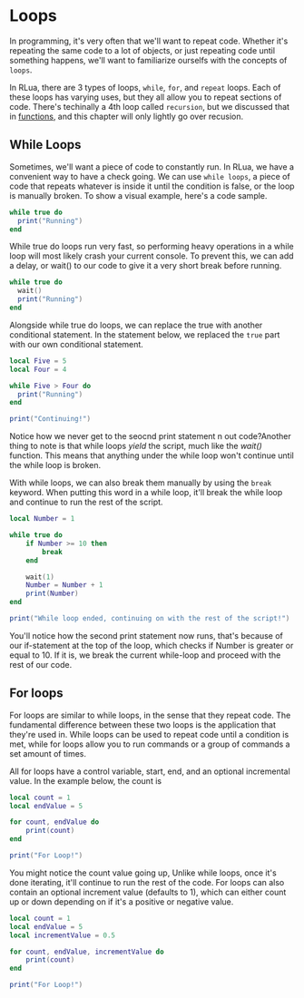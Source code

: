 # Loops

In programming, it's very often that we'll want to repeat code. Whether it's repeating the same code to a lot of objects, or just repeating code until something happens, we'll want to familiarize ourselfs with the concepts of `loops`.

In RLua, there are 3 types of loops, `while`, `for`, and `repeat` loops. Each of these loops has varying uses, but they all allow you to repeat sections of code. There's techinally a 4th loop called `recursion`, but we discussed that in [functions](./chapter_21_Functions.md), and this chapter will only lightly go over recusion.





## While Loops

Sometimes, we'll want a piece of code to constantly run. In RLua, we have a convenient way to have a check going. We can use `while loops`, a piece of code that repeats whatever is inside it until the condition is false, or the loop is manually broken. To show a visual example, here's a code sample. 

```lua
while true do
  print("Running")
end
```

While true do loops run very fast, so performing heavy operations in a while loop will most likely crash your current console. To prevent this, we can add a delay, or wait() to our code to give it a very short break before running. 
```lua
while true do
  wait()
  print("Running")
end
```

Alongside while true do loops, we can replace the true with another conditional statement. In the statement below, we replaced the `true` part with our own conditional statement.

```lua
local Five = 5
local Four = 4

while Five > Four do
  print("Running")
end

print("Continuing!")
```

Notice how we never get to the seocnd print statement n out code?Another thing to note is that while loops *yield* the script, much like the *wait()* function. This means that anything under the while loop won't continue until the while loop is broken. 

With while loops, we can also break them manually by using the `break` keyword. When putting this word in a while loop, it'll break the while loop and continue to run the rest of the script. 

```lua
local Number = 1

while true do 
    if Number >= 10 then
        break
    end

    wait(1)
    Number = Number + 1
    print(Number)
end

print("While loop ended, continuing on with the rest of the script!")
```

You'll notice how the second print statement now runs, that's because of our if-statement at the top of the loop, which checks if Number is greater or equal to 10. If it is, we break the current while-loop and proceed with the rest of our code. 





## For loops

For loops are similar to while loops, in the sense that they repeat code. The fundamental difference between these two loops is the application that they're used in. While loops can be used to repeat code until a condition is met, while for loops allow you to run commands or a group of commands a set amount of times. 

All for loops have a control variable, start, end, and an optional incremental value. In the example below, the count is

```lua
local count = 1
local endValue = 5

for count, endValue do
    print(count)
end

print("For Loop!")
```

You might notice the count value going up, Unlike while loops, once it's done iterating, it'll continue to run the rest of the code. For loops can also contain an optional increment value (defaults to 1), which can either count up or down depending on if it's a positive or negative value.

```lua
local count = 1
local endValue = 5
local incrementValue = 0.5

for count, endValue, incrementValue do
    print(count)
end

print("For Loop!")
```